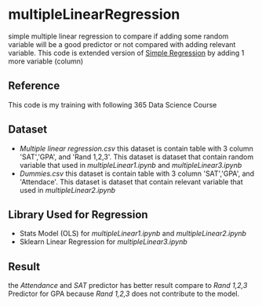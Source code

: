 # multipleLinearRegression
 simple multiple linear regression to compare if adding some random variable will be a good predictor or not compared with adding relevant variable. This code is extended version of [Simple Regression](https://github.com/hasbiabdulmajid/linearRegression) by adding 1 more variable (column)
 
 ## Reference
 This code is my training with following 365 Data Science Course
 
 ## Dataset
 - *Multiple linear regression.csv*
 this dataset is contain table with 3 column 'SAT','GPA', and 'Rand 1,2,3'. This dataset is dataset that contain random variable that used in *multipleLinear1.ipynb* and *multipleLinear3.ipynb*
 - *Dummies.csv*
 this dataset is contain table with 3 column 'SAT','GPA', and 'Attendace'. This dataset is dataset that contain relevant variable that used in *multipleLinear2.ipynb*
 
 ## Library Used for Regression
 - Stats Model (OLS) for *multipleLinear1.ipynb* and *multipleLinear2.ipynb*
 - Sklearn Linear Regression for *multipleLinear3.ipynb*
 
 ## Result
 the *Attendance* and *SAT* predictor has better result compare to *Rand 1,2,3* Predictor for GPA because *Rand 1,2,3* does not contribute to the model.
